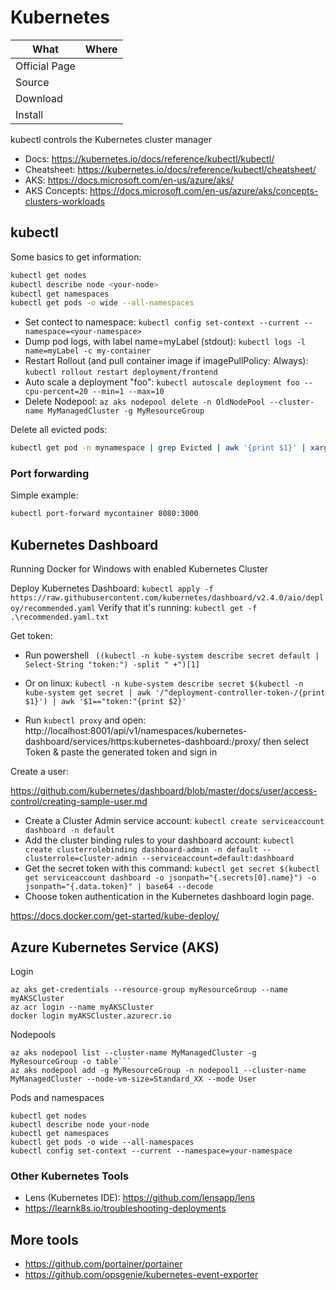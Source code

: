 # Kubernetes

| What          | Where |
|---------------|-------|
| Official Page |       |
| Source        |       |
| Download      |       |
| Install       |       |

kubectl controls the Kubernetes cluster manager

- Docs: <https://kubernetes.io/docs/reference/kubectl/kubectl/>
- Cheatsheet: <https://kubernetes.io/docs/reference/kubectl/cheatsheet/>
- AKS: <https://docs.microsoft.com/en-us/azure/aks/>
- AKS Concepts: <https://docs.microsoft.com/en-us/azure/aks/concepts-clusters-workloads>

## kubectl

Some basics to get information:

``` sh
kubectl get nodes
kubectl describe node <your-node>
kubectl get namespaces
kubectl get pods -o wide --all-namespaces
```

- Set contect to namespace: ```kubectl config set-context --current --namespace=<your-namespace>```
- Dump pod logs, with label name=myLabel (stdout): ```kubectl logs -l name=myLabel -c my-container```
- Restart Rollout (and pull container image if imagePullPolicy: Always): ```kubectl rollout restart deployment/frontend```
- Auto scale a deployment "foo": ```kubectl autoscale deployment foo --cpu-percent=20 --min=1 --max=10```
- Delete Nodepool: ```az aks nodepool delete -n OldNodePool --cluster-name MyManagedCluster -g MyResourceGroup```

Delete all evicted pods:

``` sh
kubectl get pod -n mynamespace | grep Evicted | awk '{print $1}' | xargs kubectl delete pod -n mynamespace
```

### Port forwarding

Simple example:

``` sh
kubectl port-forward mycontainer 8080:3000
```

## Kubernetes Dashboard

Running Docker for Windows with enabled Kubernetes Cluster

Deploy Kubernetes Dashboard: ```kubectl apply -f https://raw.githubusercontent.com/kubernetes/dashboard/v2.4.0/aio/deploy/recommended.yaml```
Verify that it's running: ```kubectl get -f .\recommended.yaml.txt```

Get token:
- Run powershell ``` ((kubectl -n kube-system describe secret default | Select-String "token:") -split " +")[1]```
- Or on linux: ```kubectl -n kube-system describe secret $(kubectl -n kube-system get secret | awk '/^deployment-controller-token-/{print $1}') | awk '$1=="token:"{print $2}'```

- Run ```kubectl proxy``` and open: http://localhost:8001/api/v1/namespaces/kubernetes-dashboard/services/https:kubernetes-dashboard:/proxy/ then select Token & paste the generated token and sign in

Create a user:

https://github.com/kubernetes/dashboard/blob/master/docs/user/access-control/creating-sample-user.md

- Create a Cluster Admin service account: ```kubectl create serviceaccount dashboard -n default```
- Add the cluster binding rules to your dashboard account: ```kubectl create clusterrolebinding dashboard-admin -n default --clusterrole=cluster-admin --serviceaccount=default:dashboard```
- Get the secret token with this command: ```kubectl get secret $(kubectl get serviceaccount dashboard -o jsonpath="{.secrets[0].name}") -o jsonpath="{.data.token}" | base64 --decode```
- Choose token authentication in the Kubernetes dashboard login page.

https://docs.docker.com/get-started/kube-deploy/

## Azure Kubernetes Service (AKS)

Login

```az
az aks get-credentials --resource-group myResourceGroup --name myAKSCluster
az acr login --name myAKSCluster
docker login myAKSCluster.azurecr.io
```

Nodepools

```az
az aks nodepool list --cluster-name MyManagedCluster -g MyResourceGroup -o table```
az aks nodepool add -g MyResourceGroup -n nodepool1 --cluster-name MyManagedCluster --node-vm-size=Standard_XX --mode User
```

Pods and namespaces

```az
kubectl get nodes
kubectl describe node your-node
kubectl get namespaces
kubectl get pods -o wide --all-namespaces
kubectl config set-context --current --namespace=your-namespace
```

### Other Kubernetes Tools

- Lens (Kubernetes IDE): <https://github.com/lensapp/lens>
- <https://learnk8s.io/troubleshooting-deployments>

## More tools

- <https://github.com/portainer/portainer>
- <https://github.com/opsgenie/kubernetes-event-exporter>
